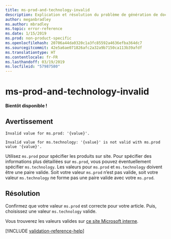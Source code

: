 ```yaml
---
title: ms-prod-and-technology-invalid
description: Explication et résolution du problème de génération de documents ms-prod-and-technology-invalid
author: meganbradley
ms.author: mbradley
ms.topic: error-reference
ms.date: 1/15/2019
ms.prod: non-product-specific
ms.openlocfilehash: 20706a44da0320c1a3fc85592a4636efba364dc7
ms.sourcegitcommit: 42e5a6ae071826afc2a32a9b7150ca113b39afdf
ms.translationtype: HT
ms.contentlocale: fr-FR
ms.lasthandoff: 03/19/2019
ms.locfileid: "57987580"
---
```

# <a name="ms-prod-and-technology-invalid"></a>ms-prod-and-technology-invalid

**Bientôt disponible !**

## <a name="warning"></a>Avertissement

`Invalid value for ms.prod: '{value}'.`

`Invalid value for ms.technology: '{value}' is not valid with ms.prod value '{value}'.`

Utilisez `ms.prod` pour spécifier les produits sur site. Pour spécifier des informations plus détaillées sur `ms.prod`, vous pouvez éventuellement spécifier `ms.technology`. Les valeurs pour `ms.prod` et `ms.technology` doivent être une paire valide. Soit votre valeur `ms.prod` n’est pas valide, soit votre valeur `ms.technology` ne forme pas une paire valide avec votre `ms.prod`.

## <a name="resolution"></a>Résolution

Confirmez que votre valeur `ms.prod` est correcte pour votre article. Puis, choisissez une valeur `ms.technology` valide.

Vous trouverez les valeurs valides sur [ce site Microsoft interne](https://docsmetadatatool.azurewebsites.net/allowlists).

<!--make sure to add this file to your includes folder and verify the path-->
[!INCLUDE [validation-reference-help](includes/validation-reference-help.md)]
